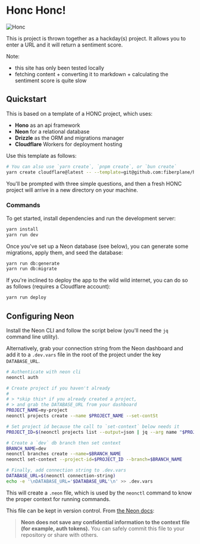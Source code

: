 # Honc Honc!

![Honc](honc.png)

This is project is thrown together as a hackday(s) project. It allows you to enter a URL and it will return a sentiment score.

Note: 
* this site has only been tested locally
* fetching content + converting it to markdown + calculating the sentiment score is quite slow

## Quickstart

This is based on a template of a HONC project, which uses:

- **Hono** as an api framework
- **Neon** for a relational database
- **Drizzle** as the ORM and migrations manager
- **Cloudflare** Workers for deployment hosting

Use this template as follows:

```sh
# You can also use `yarn create`, `pnpm create`, or `bun create`
yarn create cloudflare@latest -- --template=git@github.com:fiberplane/honc-template.git
```

You'll be prompted with three simple questions, and then a fresh HONC project will arrive in a new directory on your machine.

### Commands

To get started, install dependencies and run the development server:

```sh
yarn install
yarn run dev
```

Once you've set up a Neon database (see below), you can generate some migrations, apply them, and seed the database: 

```sh
yarn run db:generate
yarn run db:migrate
```

If you're inclined to deploy the app to the wild wild internet, you can do so as follows (requires a Cloudflare account):

```sh
yarn run deploy
```

## Configuring Neon

Install the Neon CLI and follow the script below (you'll need the `jq` command line utility). 

Alternatively, grab your connection string from the Neon dashboard and add it to a `.dev.vars` file in the root of the project under the key `DATABASE_URL`.

```sh
# Authenticate with neon cli
neonctl auth

# Create project if you haven't already
#
# > *skip this* if you already created a project,
# > and grab the DATABASE_URL from your dashboard
PROJECT_NAME=my-project
neonctl projects create --name $PROJECT_NAME --set-contSt

# Set project id because the call to `set-context` below needs it
PROJECT_ID=$(neonctl projects list --output=json | jq --arg name "$PROJECT_NAME" '.projects[] | select(.name == $name) | .id')

# Create a `dev` db branch then set context
BRANCH_NAME=dev
neonctl branches create --name=$BRANCH_NAME
neonctl set-context --project-id=$PROJECT_ID --branch=$BRANCH_NAME

# Finally, add connection string to .dev.vars
DATABASE_URL=$(neonctl connection-string)
echo -e '\nDATABASE_URL='$DATABASE_URL'\n' >> .dev.vars
```

This will create a `.neon` file, which is used by the `neonctl` command to know the proper context for running commands. 

This file can be kept in version control. From [the Neon docs](https://neon.tech/docs/reference/cli-set-context):

> **Neon does not save any confidential information to the context file (for example, auth tokens).** You can safely commit this file to your repository or share with others.

